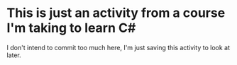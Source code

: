 # This is just an activity from a course I'm taking to learn C#
I don't intend to commit too much here, I'm just saving this activity to look at later.
